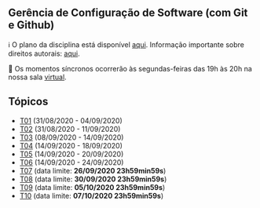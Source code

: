 ## Gerência de Configuração de Software (com Git e Github)

:information_source: O plano da disciplina está disponível [aqui](./media/plano-gcs.pdf). Informação importante sobre direitos autorais: [aqui](./media/recomendacao-prograd.pdf).

:cinema: Os momentos síncronos ocorrerão às segundas-feiras das 19h às 20h na nossa sala [virtual](https://meet.google.com/lookup/b2q7k34nbs).

## Tópicos

- [T01](./topicos/01.md) (31/08/2020 - 04/09/2020)
- [T02](./topicos/02.md) (31/08/2020 - 11/09/2020)
- [T03](./topicos/03.md) (08/09/2020 - 14/09/2020)
- [T04](./topicos/04.md) (14/09/2020 - 18/09/2020)
- [T05](./topicos/05.md) (14/09/2020 - 20/09/2020)
- [T06](./topicos/06.md) (14/09/2020 - 24/09/2020)
- [T07](./topicos/07.md) (data limite: **26/09/2020 23h59min59s**)
- [T08](./topicos/08.md) (data limite: **30/09/2020 23h59min59s**)
- [T09](./topicos/09.md) (data limite: **05/10/2020 23h59min59s**)
- [T10](./topicos/10.md) (data limite: **07/10/2020 23h59min59s**)
